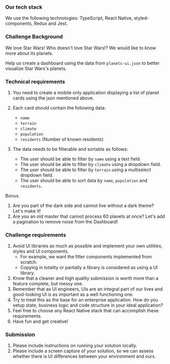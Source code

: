 ### Our tech stack
We use the following technologies: TypeScript, React Native, styled-components, Redux and Jest.

### Challenge Background
We love Star Wars! Who doesn't love Star Wars!? We would like to know more about its planets.

Help us create a dashboard using the data from `planets-ui.json` to better visualize Star Wars's planets.

### Technical requirements
1. You need to create a mobile only application displaying a list of planet cards using the json mentioned above.
2. Each card should contain the following data:
   * `name`
   * `terrain`
   * `climate`
   * `population`
   * `residents` (Number of known residents)

3. The data needs to be filterable and sortable as follows:
   * The user should be able to filter by `name` using a text field.
   * The user should be able to filter by `climate` using a dropdown field.
   * The user should be able to filter by `terrain` using a multiselect dropdown field.
   * The user should be able to sort data by `name`, `population` and `residents`.

Bonus.
1. Are you part of the dark side and cannot live without a dark theme? Let's make it!
2. Are you an old master that cannot process 60 planets at once? Let's add a pagination to remove noise from the Dashboard!

### Challenge requirements

1. Avoid UI libraries as much as possible and implement your own utilities, styles and UI components.
   * For example, we want the filter components implemented from scratch.
   * Copying in totality or partially a library is considered as using a UI library.
2. Know that a cleaner and high quality submission is worth more than a feature complete, but messy one.
3. Remember that as UI engineers, UIs are an integral part of our lives and good-looking UI is as important as a well functioning one.
4. Try to treat this as the base for an enterprise application. How do you setup state, business logic and code structure in your ideal application?
5. Feel free to choose any React Native stack that can accomplish these requirements.
6. Have fun and get creative!

### Submission
1. Please include instructions on running your solution locally.
2. Please include a screen capture of your solution, so we can assess whether there is UI differences between your environment and ours.
